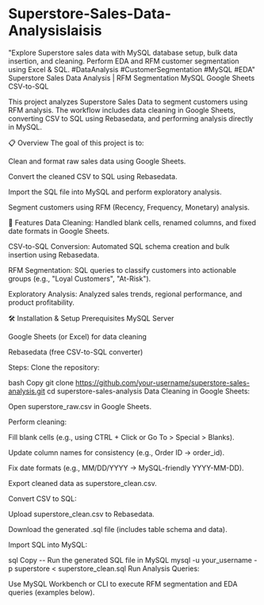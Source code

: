 # Superstore-Sales-Data-Analysislaisis
"Explore Superstore sales data with MySQL database setup, bulk data insertion, and cleaning. Perform EDA and RFM customer segmentation using Excel &amp; SQL. #DataAnalysis #CustomerSegmentation #MySQL #EDA"
Superstore Sales Data Analysis | RFM Segmentation
MySQL
Google Sheets
CSV-to-SQL

This project analyzes Superstore Sales Data to segment customers using RFM analysis. The workflow includes data cleaning in Google Sheets, converting CSV to SQL using Rebasedata, and performing analysis directly in MySQL.

📋 Overview
The goal of this project is to:

Clean and format raw sales data using Google Sheets.

Convert the cleaned CSV to SQL using Rebasedata.

Import the SQL file into MySQL and perform exploratory analysis.

Segment customers using RFM (Recency, Frequency, Monetary) analysis.

🚀 Features
Data Cleaning: Handled blank cells, renamed columns, and fixed date formats in Google Sheets.

CSV-to-SQL Conversion: Automated SQL schema creation and bulk insertion using Rebasedata.

RFM Segmentation: SQL queries to classify customers into actionable groups (e.g., "Loyal Customers", "At-Risk").

Exploratory Analysis: Analyzed sales trends, regional performance, and product profitability.

🛠️ Installation & Setup
Prerequisites
MySQL Server

Google Sheets (or Excel) for data cleaning

Rebasedata (free CSV-to-SQL converter)

Steps:
Clone the repository:

bash
Copy
git clone https://github.com/your-username/superstore-sales-analysis.git
cd superstore-sales-analysis
Data Cleaning in Google Sheets:

Open superstore_raw.csv in Google Sheets.

Perform cleaning:

Fill blank cells (e.g., using CTRL + Click or Go To > Special > Blanks).

Update column names for consistency (e.g., Order ID → order_id).

Fix date formats (e.g., MM/DD/YYYY → MySQL-friendly YYYY-MM-DD).

Export cleaned data as superstore_clean.csv.

Convert CSV to SQL:

Upload superstore_clean.csv to Rebasedata.

Download the generated .sql file (includes table schema and data).

Import SQL into MySQL:

sql
Copy
-- Run the generated SQL file in MySQL
mysql -u your_username -p superstore < superstore_clean.sql
Run Analysis Queries:

Use MySQL Workbench or CLI to execute RFM segmentation and EDA queries (examples below).

